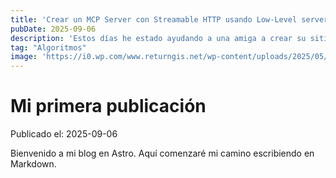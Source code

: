 ```yaml
---
title: 'Crear un MCP Server con Streamable HTTP usando Low-Level server'
pubDate: 2025-09-06
description: 'Estos días he estado ayudando a una amiga a crear su sitio web 🌐. Como queríamos evitar costes iniciales 💸, decidimos desarrollarlo con Jekyll y desplegarlo directamente en GitHub Pages 🚀, para que pudiera tener su propia página personal sin…'
tag: "Algoritmos"
image: 'https://i0.wp.com/www.returngis.net/wp-content/uploads/2025/05/Desplegando-sitio-web-con-Jekyll-en-GitHub.png?w=1024&ssl=1'
---
```


# Mi primera publicación 

Publicado el: 2025-09-06

Bienvenido a mi blog en Astro. Aquí comenzaré mi camino escribiendo en Markdown.
